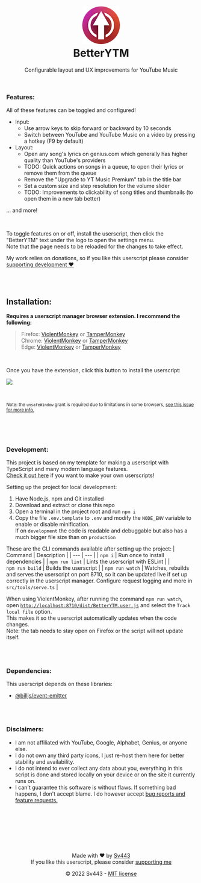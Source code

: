 <div style="text-align: center;" align="center">

<h1><img src="./assets/icon/icon.png" /><br>BetterYTM</h1>

Configurable layout and UX improvements for YouTube Music

</div>
<br>

### Features:
All of these features can be toggled and configured!
- Input:
    - Use arrow keys to skip forward or backward by 10 seconds
    - Switch between YouTube and YouTube Music on a video by pressing a hotkey (F9 by default) <!-- TODO: make configurable -->
- Layout:
    - Open any song's lyrics on genius.com which generally has higher quality than YouTube's providers
    - TODO: Quick actions on songs in a queue, to open their lyrics or remove them from the queue
    - Remove the "Upgrade to YT Music Premium" tab in the title bar
    - Set a custom size and step resolution for the volume slider
    - TODO: Improvements to clickability of song titles and thumbnails (to open them in a new tab better)
  
... and more!

<br>

To toggle features on or off, install the userscript, then click the "BetterYTM" text under the logo to open the settings menu.  
Note that the page needs to be reloaded for the changes to take effect.  
  
My work relies on donations, so if you like this userscript please consider [supporting development ❤️](https://github.com/sponsors/Sv443)

<br><br>

## Installation:
**Requires a userscript manager browser extension. I recommend the following:**
> Firefox: [ViolentMonkey](https://addons.mozilla.org/en-US/firefox/addon/violentmonkey/) or [TamperMonkey](https://addons.mozilla.org/en-US/firefox/addon/tampermonkey/)  
> Chrome: [ViolentMonkey](https://chrome.google.com/webstore/detail/violentmonkey/jinjaccalgkegednnccohejagnlnfdag) or [TamperMonkey](https://chrome.google.com/webstore/detail/tampermonkey/dhdgffkkebhmkfjojejmpbldmpobfkfo)  
> Edge: [ViolentMonkey](https://microsoftedge.microsoft.com/addons/detail/violentmonkey/eeagobfjdenkkddmbclomhiblgggliao?hl=en-GB&gl=DE) or [TamperMonkey](https://microsoftedge.microsoft.com/addons/detail/tampermonkey/iikmkjmpaadaobahmlepeloendndfphd)

<br>

Once you have the extension, click this button to install the userscript:  
  
<!-- <a href="https://github.com/Sv443/BetterYTM/raw/main/BetterYTM.user.js" target="_blank"><img src="https://img.shields.io/badge/Install-%E2%96%BA-039e10" height="24"></a> -->
<a href="https://github.com/Sv443/BetterYTM/raw/main/BetterYTM.user.js" target="_blank"><img src="https://img.shields.io/badge/Install-%E2%96%BC-039e10" height="24"></a>

<br>

<sub>

Note: the `unsafeWindow` grant is required due to limitations in some browsers, [see this issue for more info.](https://github.com/Sv443/BetterYTM/issues/18#show_issue)

</sub>

<br><br><br>

### Development:
This project is based on my template for making a userscript with TypeScript and many modern language features.  
[Check it out here](https://github.com/Sv443/Userscript.ts) if you want to make your own userscripts!  
  
Setting up the project for local development:
1. Have Node.js, npm and Git installed
2. Download and extract or clone this repo
3. Open a terminal in the project root and run `npm i`
4. Copy the file `.env.template` to `.env` and modify the `NODE_ENV` variable to enable or disable minification.  
  If on `development` the code is readable and debuggable but also has a much bigger file size than on `production`

These are the CLI commands available after setting up the project:
| Command | Description |
| --- | --- |
| `npm i` | Run once to install dependencies |
| `npm run lint` | Lints the userscript with ESLint |
| `npm run build` | Builds the userscript |
| `npm run watch` | Watches, rebuilds and serves the userscript on port 8710, so it can be updated live if set up correctly in the userscript manager. Configure request logging and more in `src/tools/serve.ts` |
<!-- first column uses non-breaking space U+00A0 (' ') -->

When using ViolentMonkey, after running the command `npm run watch`, open [`http://localhost:8710/dist/BetterYTM.user.js`](http://localhost:8710/dist/BetterYTM.user.js) and select the `Track local file` option.  
This makes it so the userscript automatically updates when the code changes.  
Note: the tab needs to stay open on Firefox or the script will not update itself.

<br><br>

### Dependencies:
This userscript depends on these libraries:
- [@billjs/event-emitter](https://npmjs.org/package/@billjs/event-emitter)

<br><br>

### Disclaimers:
- I am not affiliated with YouTube, Google, Alphabet, Genius, or anyone else.
- I do not own any third party icons, I just re-host them here for better stability and availability.
- I do not intend to ever collect any data about you, everything in this script is done and stored locally on your device or on the site it currently runs on.
- I can't guarantee this software is without flaws. If something bad happens, I don't accept blame. I do however accept [bug reports and feature requests.](https://github.com/Sv443/BetterYTM/issues/new/choose)

<br><br><br><br><br><br>

<div align="center" style="text-align: center;">

Made with ❤️ by [Sv443](https://github.com/Sv443)  
If you like this userscript, please consider [supporting me](https://github.com/sponsors/Sv443)  
  
© 2022 Sv443 - [MIT license](./LICENSE.txt)

</div>
